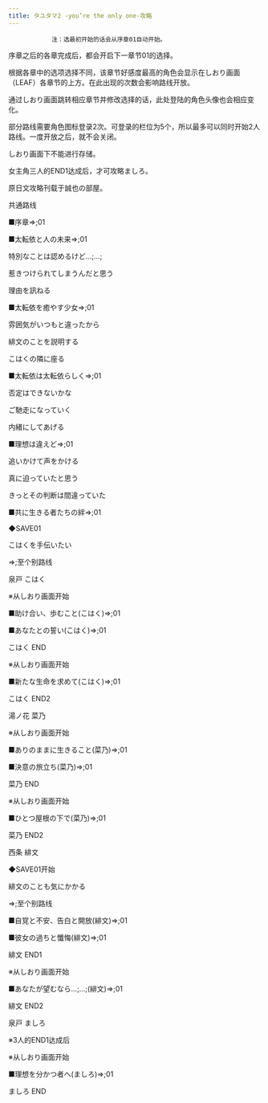 ```yaml
---
title: タユタマ2 -you’re the only one-攻略
---
```


                注：选最初开始的话会从序章01自动开始。

序章之后的各章完成后，都会开启下一章节01的选择。

根据各章中的选项选择不同，该章节好感度最高的角色会显示在しおり画面（LEAF）各章节的上方。在此出现的次数会影响路线开放。

通过しおり画面跳转相应章节并修改选择的话，此处登陆的角色头像也会相应变化。

部分路线需要角色图标登录2次。可登录的栏位为5个，所以最多可以同时开始2人路线。一度开放之后，就不会关闭。

しおり画面下不能进行存储。

女主角三人的END1达成后，才可攻略ましろ。

原日文攻略刊载于誠也の部屋。



共通路线



■序章⇒;01



■太転依と人の未来⇒;01

特別なことは認めるけど…;…;

惹きつけられてしまうんだと思う

理由を訊ねる



■太転依を癒やす少女⇒;01

雰囲気がいつもと違ったから

緋文のことを説明する

こはくの隣に座る



■太転依は太転依らしく⇒;01

否定はできないかな

ご馳走になっていく

内緒にしてあげる



■理想は違えど⇒;01

追いかけて声をかける

真に迫っていたと思う

きっとその判断は間違っていた



■共に生きる者たちの絆⇒;01

◆SAVE01

こはくを手伝いたい

⇒;至个别路线



泉戸 こはく



※从しおり画面开始

■助け合い、歩むこと(こはく)⇒;01

■あなたとの誓い(こはく)⇒;01



こはく END



※从しおり画面开始

■新たな生命を求めて(こはく)⇒;01



こはく END2



湯ノ花 菜乃



※从しおり画面开始

■ありのままに生きること(菜乃)⇒;01

■決意の旅立ち(菜乃)⇒;01



菜乃 END



※从しおり画面开始

■ひとつ屋根の下で(菜乃)⇒;01



菜乃 END2



西条 緋文



◆SAVE01开始

緋文のことも気にかかる



⇒;至个别路线



■自覚と不安、告白と開放(緋文)⇒;01

■彼女の過ちと懺悔(緋文)⇒;01



緋文 END1



※从しおり画面开始

■あなたが望むなら…;…;(緋文)⇒;01



緋文 END2



泉戸 ましろ



※3人的END1达成后

※从しおり画面开始

■理想を分かつ者へ(ましろ)⇒;01



ましろ END


              
